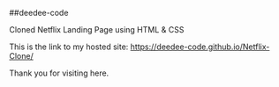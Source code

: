 ##deedee-code

Cloned Netflix Landing Page using HTML & CSS

This is the link to my hosted site: https://deedee-code.github.io/Netflix-Clone/

Thank you for visiting here.
